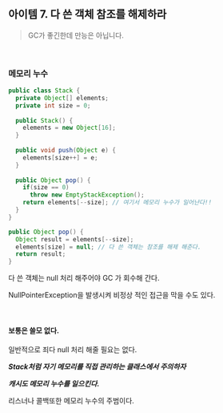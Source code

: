 ## 아이템 7. 다 쓴 객체 참조를 해제하라

> GC가 좋긴한데 만능은 아닙니다.

<br>

### 메모리 누수

```java
public class Stack {
  private Object[] elements;
  private int size = 0;
  
  public Stack() {
    elements = new Object[16];
  }
  
  public void push(Object e) {
    elements[size++] = e;
  }
  
  public Object pop() {
    if(size == 0)
      throw new EmptyStackException();
    return elements[--size]; // 여기서 메모리 누수가 일어난다!!
  }
}
```

```java
public Object pop() {
  Object result = elements[--size];
  elements[size] = null; // 다 쓴 객체는 참조를 해제 해준다.
  return result;
}
```

다 쓴 객체는 null 처리 해주어야 GC 가 회수해 간다.

NullPointerException을 발생시켜 비정상 적인 접근을 막을 수도 있다.

<br>

#### 보통은 쓸모 없다.

일반적으로 죄다 null 처리 해줄 필요는 없다.

***Stack처럼 자기 메모리를 직접 관리하는 클래스에서 주의하자***

***캐시도 메모리 누수를 일으킨다.***

리스너나 콜백또한 메모리 누수의 주범이다.

